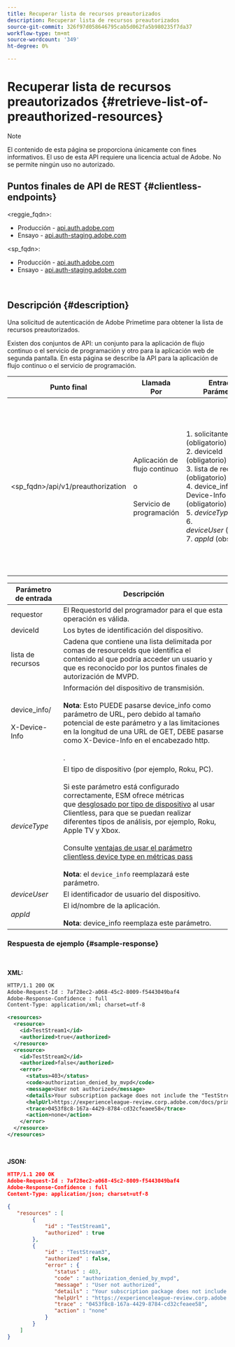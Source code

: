 ```yaml
---
title: Recuperar lista de recursos preautorizados
description: Recuperar lista de recursos preautorizados
source-git-commit: 326f97d058646795cab5d062fa5b980235f7da37
workflow-type: tm+mt
source-wordcount: '349'
ht-degree: 0%

---
```



# Recuperar lista de recursos preautorizados {#retrieve-list-of-preauthorized-resources}

>[!NOTE]
>
>El contenido de esta página se proporciona únicamente con fines informativos. El uso de esta API requiere una licencia actual de Adobe. No se permite ningún uso no autorizado.

## Puntos finales de API de REST {#clientless-endpoints}

&lt;reggie_fqdn>:

* Producción - [api.auth.adobe.com](http://api.auth.adobe.com/)
* Ensayo - [api.auth-staging.adobe.com](http://api.auth-staging.adobe.com/)

&lt;sp_fqdn>:

* Producción - [api.auth.adobe.com](http://api.auth.adobe.com/)
* Ensayo - [api.auth-staging.adobe.com](http://api.auth-staging.adobe.com/)

</br>

## Descripción {#description}

Una solicitud de autenticación de Adobe Primetime para obtener la lista de recursos preautorizados.

Existen dos conjuntos de API: un conjunto para la aplicación de flujo continuo o el servicio de programación y otro para la aplicación web de segunda pantalla. En esta página se describe la API para la aplicación de flujo continuo o el servicio de programación.


| Punto final | Llamada  </br>Por | Entrada   </br>Parámetros | HTTP  </br>Método | Respuesta | HTTP  </br>Respuesta |
| --- | --- | --- | --- | --- | --- |
| &lt;sp_fqdn>/api/v1/preauthorization | Aplicación de flujo continuo</br></br>o</br></br>Servicio de programación | 1. solicitante (obligatorio)</br>2.  deviceId (obligatorio)</br>3.  lista de recursos (obligatorio)</br>4.  device_info/X-Device-Info (obligatorio)</br>5.  _deviceType_</br> 6.  _deviceUser_ (obsoleto)</br>7.  _appId_ (obsoleto) | GET | XML o JSON que contienen decisiones individuales de preautorización o detalles de error. Consulte los ejemplos siguientes. | 200 - Éxito</br></br>400 - Solicitud incorrecta</br></br>401 - No autorizado</br></br>405 - Método no permitido  </br></br>412 - Error en la precondición</br></br>500 - Error interno del servidor |


| Parámetro de entrada | Descripción |
| --- | --- |
| requestor | El RequestorId del programador para el que esta operación es válida. |
| deviceId | Los bytes de identificación del dispositivo. |
| lista de recursos | Cadena que contiene una lista delimitada por comas de resourceIds que identifica el contenido al que podría acceder un usuario y que es reconocido por los puntos finales de autorización de MVPD. |
| device_info/</br></br>X-Device-Info | Información del dispositivo de transmisión.</br></br>**Nota**: Esto PUEDE pasarse device_info como parámetro de URL, pero debido al tamaño potencial de este parámetro y a las limitaciones en la longitud de una URL de GET, DEBE pasarse como X-Device-Info en el encabezado http. </br></br><!--See the full details in [Passing Device and Connection Information](http://tve.helpdocsonline.com/passing-device-information)-->. |
| _deviceType_ | El tipo de dispositivo (por ejemplo, Roku, PC).</br></br>Si este parámetro está configurado correctamente, ESM ofrece métricas que [desglosado por tipo de dispositivo](/help/authentication/entitlement-service-monitoring-overview.md#clientless_device_type) al usar Clientless, para que se puedan realizar diferentes tipos de análisis, por ejemplo, Roku, Apple TV y Xbox.</br></br>Consulte [ventajas de usar el parámetro clientless device type en métricas pass ](/help/authentication/benefits-of-using-the-clientless-devicetype-parameter-in-pass-metrics.md)</br></br>**Nota**: el `device_info` reemplazará este parámetro. |
| _deviceUser_ | El identificador de usuario del dispositivo. |
| _appId_ | El id/nombre de la aplicación. </br></br>**Nota**: device_info reemplaza este parámetro. |



### Respuesta de ejemplo {#sample-response}

 

**XML:**

```XML
HTTP/1.1 200 OK
Adobe-Request-Id : 7af28ec2-a068-45c2-8009-f5443049baf4
Adobe-Response-Confidence : full
Content-Type: application/xml; charset=utf-8

<resources>
  <resource>
    <id>TestStream1</id>
    <authorized>true</authorized>
  </resource>
  <resource>
    <id>TestStream2</id>
    <authorized>false</authorized>
    <error>
      <status>403</status>
      <code>authorization_denied_by_mvpd</code>
      <message>User not authorized</message>
      <details>Your subscription package does not include the "TestStream3" channel.</details>
      <helpUrl>https://experienceleague-review.corp.adobe.com/docs/primetime/authentication/auth-features/error-reportn/enhanced-error-codes.html#error-codes</helpUrl>
      <trace>0453f8c8-167a-4429-8784-cd32cfeaee58</trace>
      <action>none</action>
    </error>
  </resource>
</resources>
```
 
</br>

**JSON:**

```JSON
HTTP/1.1 200 OK
Adobe-Request-Id : 7af28ec2-a068-45c2-8009-f5443049baf4
Adobe-Response-Confidence : full
Content-Type: application/json; charset=utf-8
 
{
   "resources" : [
        {
            "id" : "TestStream1",
            "authorized" : true
        },
        {
            "id" : "TestStream3",
            "authorized" : false,
            "error" : {
               "status" : 403,
               "code" : "authorization_denied_by_mvpd",
               "message" : "User not authorized",
               "details" : "Your subscription package does not include the "TestStream3" channel.",
               "helpUrl" : "https://experienceleague-review.corp.adobe.com/docs/primetime/authentication/auth-features/error-reportn/enhanced-error-codes.html#error-codes",
               "trace" : "0453f8c8-167a-4429-8784-cd32cfeaee58",
               "action" : "none"
            }
        } 
    ]
}
```
